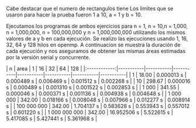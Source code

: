 Cabe destacar que el numero de rectangulos tiene 
Los limites que se usaron para hacer la prueba fueron 1 a 10, a = 1 y b = 10.

Ejecutamos los programas de ambos ejercicios para n = 1, n = 10,n = 1,000, n = 1,000,000, n = 100,000,000 y n = 1,000,000,000  utilizando los mismos valores de a y b en cada ejecución. Se realizo las ejecuciones usando 1, 16, 32, 64 y 128 hilos en openmp. A continuacion se muestra la duración de cada ejecución y nos aseguramos de obtener las mismas áreas estimadas por la versión serial y concurrente. 

| n | area | 1 | 16 | 32 | 64 | 128 |
|:------------:|-----------|-----------|-----------|-----------|-----------|-----------|-----------|
| 1 | 18.00 | 0.000013 s | 0.000489 s | 0.006469 s | 0.001512 s | 0.002268 s |
| 10 | 298.67 | 0.000016 s | 0.000489 s | 0.001310 s | 0.001522 s | 0.002853 s |
| 1 000 | 341.55 | 0.000046 s | 0.000371 s | 0.001136 s | 0.004938 s | 0.004648 s |
| 1 000 000 | 342.00 | 0.018166 s | 0.008048 s | 0.007966 s | 0.012277 s | 0.008914 s |
| 100 000 000 | 342.00 | 1.704137 s | 0.583628 s | 0.553943 s | 0.557012 s | 0.601220 s |
| 1 000 000 000 | 342.00 | 16.952506 s | 5.522615 s | 5.417085 s | 5.427441 s | 5.361968 s |




